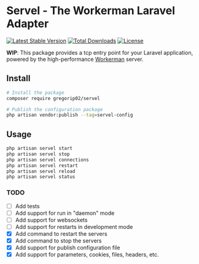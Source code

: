 # Servel - The Workerman Laravel Adapter

[![Latest Stable Version](https://poser.pugx.org/gregorip02/servel/v)](//packagist.org/packages/gregorip02/servel)
[![Total Downloads](https://poser.pugx.org/gregorip02/servel/downloads)](//packagist.org/packages/gregorip02/servel)
[![License](https://poser.pugx.org/gregorip02/servel/license)](//packagist.org/packages/gregorip02/servel)

**WIP**: This package provides a tcp entry point for your Laravel application,
powered by the high-performance [Workerman](https://github.com/walkor/Workerman) server.

## Install

```sh
# Install the package
composer require gregorip02/servel

# Publish the configuration package
php artisan vendor:publish --tag=servel-config
```

## Usage

```sh
php artisan servel start
php artisan servel stop
php artisan servel connections
php artisan servel restart
php artisan servel reload
php artisan servel status
```

### TODO
- [ ] Add tests
- [ ] Add support for run in "daemon" mode
- [ ] Add support for websockets
- [ ] Add support for restarts in development mode
- [x] Add command to restart the servers
- [x] Add command to stop the servers
- [x] Add support for publish configuration file
- [x] Add support for parameters, cookies, files, headers, etc.
